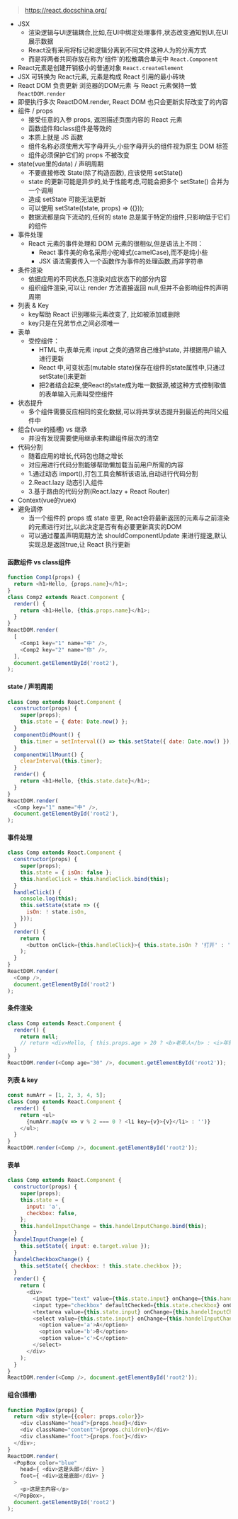 > https://react.docschina.org/
- JSX
  - 渲染逻辑与UI逻辑耦合,比如,在UI中绑定处理事件,状态改变通知到UI,在UI展示数据
  - React没有采用将标记和逻辑分离到不同文件这种人为的分离方式
  - 而是将两者共同存放在称为'组件'的松散耦合单元中 `React.Component`
- React元素是创建开销极小的普通对象 `React.createElement`
- JSX 可转换为 React元素, 元素是构成 React 引用的最小砖块
- React DOM 负责更新 浏览器的DOM元素 与 React 元素保持一致 `ReactDOM.render`
- 即便执行多次 ReactDOM.render, React DOM 也只会更新实际改变了的内容
- 组件 / props
  - 接受任意的入参 props, 返回描述页面内容的 React 元素
  - 函数组件和class组件是等效的
  - 本质上就是 JS 函数
  - 组件名称必须使用大写字母开头,小些字母开头的组件视为原生 DOM 标签
  - 组件必须保护它们的 props 不被改变
- state(vue里的data) / 声明周期
  - 不要直接修改 State(除了构造函数), 应该使用 setState()
  - state 的更新可能是异步的,处于性能考虑,可能会把多个 setState() 合并为一个调用
  - 造成 setState 可能无法更新
  - 可以使用 setState((state, props) => ({}));
  - 数据流都是向下流动的,任何的 state 总是属于特定的组件,只影响低于它们的组件
- 事件处理
  - React 元素的事件处理和 DOM 元素的很相似,但是语法上不同：
    - React 事件美的命名采用小驼峰式(camelCase),而不是纯小些
    - JSX 语法需要传入一个函数作为事件的处理函数,而非字符串
- 条件渲染
  - 依据应用的不同状态,只渲染对应状态下的部分内容
  - 组织组件渲染,可以让 render 方法直接返回 null,但并不会影响组件的声明周期
- 列表 & Key
  - key帮助 React 识别哪些元素改变了, 比如被添加或删除
  - key只是在兄弟节点之间必须唯一
- 表单
  - 受控组件：
    - HTML 中,表单元素 input 之类的通常自己维护state, 并根据用户输入进行更新
    - React 中,可变状态(mutable state)保存在组件的state属性中,只通过setState()来更新
    - 把2者结合起来,使React的state成为唯一数据源,被这种方式控制取值的表单输入元素叫受控组件
- 状态提升
  - 多个组件需要反应相同的变化数据,可以将共享状态提升到最近的共同父组件中
- 组合(vue的插槽) vs 继承
  - 并没有发现需要使用继承来构建组件层次的清空
- 代码分割
  - 随着应用的增长,代码包也随之增长
  - 对应用进行代码分割能够帮助懒加载当前用户所需的内容
  - 1.通过动态 import(),打包工具会解析该语法,自动进行代码分割
  - 2.React.lazy 动态引入组件
  - 3.基于路由的代码分割(React.lazy + React Router)
- Context(vue的vuex)
- 避免调停
  - 当一个组件的 props 或 state 变更, React会将最新返回的元素与之前渲染的元素进行对比,以此决定是否有有必要更新真实的DOM
  - 可以通过覆盖声明周期方法 shouldComponentUpdate 来进行提速,默认实现总是返回true,让 React 执行更新




#### 函数组件 vs class组件
```js
function Comp1(props) {
  return <h1>Hello, {props.name}</h1>;
}
class Comp2 extends React.Component {
  render() {
    return <h1>Hello, {this.props.name}</h1>;
  }
}
ReactDOM.render(
  [
    <Comp1 key="1" name="中" />,
    <Comp2 key="2" name="你" />,
  ],
  document.getElementById('root2'),
);
```

#### state / 声明周期
```js
class Comp extends React.Component {
  constructor(props) {
    super(props);
    this.state = { date: Date.now() };
  }
  componentDidMount() {
    this.timer = setInterval(() => this.setState({ date: Date.now() }), 1000);
  }
  componentWillMount() {
    clearInterval(this.timer);
  }
  render() {
    return <h1>Hello, {this.state.date}</h1>;
  }
}
ReactDOM.render(
  <Comp key="1" name="中" />,
  document.getElementById('root2'),
);
```

#### 事件处理
```js
class Comp extends React.Component {
  constructor(props) {
    super(props);
    this.state = { isOn: false };
    this.handleClick = this.handleClick.bind(this);
  }
  handleClick() {
    console.log(this);
    this.setState(state => ({
      isOn: ! state.isOn,
    }));
  }
  render() {
    return (
      <button onClick={this.handleClick}>{ this.state.isOn ? '打开' : '关闭' }</button>
    );
  }
}
ReactDOM.render(
  <Comp />,
  document.getElementById('root2')
);
```

#### 条件渲染
```js
class Comp extends React.Component {
  render() {
    return null;
    // return <div>Hello, { this.props.age > 20 ? <b>老年人</b> : <i>年轻人</i> }</div>
  }
}
ReactDOM.render(<Comp age="30" />, document.getElementById('root2'));
```

#### 列表 & key
```js
const numArr = [1, 2, 3, 4, 5];
class Comp extends React.Component {
  render() {
    return <ul>
      {numArr.map(v => v % 2 === 0 ? <li key={v}>{v}</li> : '')}
    </ul>;
  }
}
ReactDOM.render(<Comp />, document.getElementById('root2'));
```

#### 表单
```js
class Comp extends React.Component {
  constructor(props) {
    super(props);
    this.state = {
      input: 'a',
      checkbox: false,
    };
    this.handelInputChange = this.handelInputChange.bind(this);
  }
  handelInputChange(e) {
    this.setState({ input: e.target.value });
  }
  handelCheckboxChange() {
    this.setState({ checkbox: ! this.state.checkbox });
  }
  render() {
    return (
      <div>
        <input type="text" value={this.state.input} onChange={this.handelInputChange} />
        <input type="checkbox" defaultChecked={this.state.checkbox} onChange={this.handelCheckboxChange} />
        <textarea value={this.state.input} onChange={this.handelInputChange}></textarea>
        <select value={this.state.input} onChange={this.handelInputChange}>
          <option value='a'>A</option>
          <option value='b'>B</option>
          <option value='c'>C</option>
        </select>
      </div>
    );
  }
}
ReactDOM.render(<Comp />, document.getElementById('root2'));
```

#### 组合(插槽)
```js
function PopBox(props) {
  return <div style={{color: props.color}}>
    <div className="head">{props.head}</div>
    <div className="content">{props.children}</div>
    <div className="foot">{props.foot}</div>
  </div>;
}
ReactDOM.render(
  <PopBox color="blue"
    head={ <div>这是头部</div> }
    foot={ <div>这是底部</div> }
  >
    <p>这是主内容</p>
  </PopBox>,
  document.getElementById('root2')
);
```